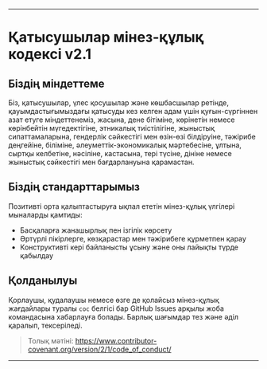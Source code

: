 -----
# Қатысушылар мінез-құлық кодексі v2.1

## Біздің міндеттеме
Біз, қатысушылар, үлес қосушылар және көшбасшылар ретінде, қауымдастығымыздағы қатысуды кез келген адам үшін қуғын-сүргіннен азат етуге міндеттенеміз, жасына, дене бітіміне, көрінетін немесе көрінбейтін мүгедектігіне, этникалық тиістілігіне, жыныстық сипаттамаларына, гендерлік сәйкестігі мен өзін-өзі білдіруіне, тәжірибе деңгейіне, біліміне, әлеуметтік-экономикалық мәртебесіне, ұлтына, сыртқы келбетіне, нәсіліне, кастасына, тері түсіне, дініне немесе жыныстық сәйкестігі мен бағдарлануына қарамастан.

## Біздің стандарттарымыз
Позитивті орта қалыптастыруға ықпал ететін мінез-құлық үлгілері мыналарды қамтиды:
- Басқаларға жанашырлық пен ізгілік көрсету
- Әртүрлі пікірлерге, көзқарастар мен тәжірибеге құрметпен қарау
- Конструктивті кері байланысты ұсыну және оны лайықты түрде қабылдау

## Қолданылуы
Қорлаушы, қудалаушы немесе өзге де қолайсыз мінез-құлық жағдайлары туралы `coc` белгісі бар GitHub Issues арқылы жоба командасына хабарлауға болады. Барлық шағымдар тез және әділ қаралып, тексеріледі.

> Толық мәтіні: https://www.contributor-covenant.org/version/2/1/code_of_conduct/ 
-----